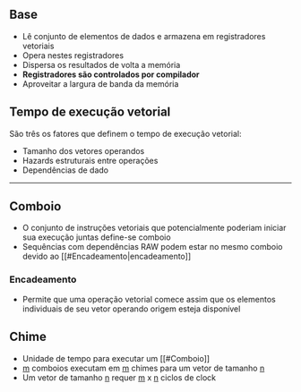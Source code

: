 ## Base
- Lê conjunto de elementos de dados e armazena em registradores vetoriais
- Opera nestes registradores
- Dispersa os resultados de volta a memória
- **Registradores são controlados por compilador**
- Aproveitar a largura de banda da memória

## Tempo de execução vetorial
São três os fatores que definem o tempo de execução vetorial:
- Tamanho dos vetores operandos
- Hazards estruturais entre operações
- Dependências de dado
---

## Comboio
- O conjunto de instruções vetoriais que potencialmente poderiam iniciar sua execução juntas define-se comboio
- Sequências com dependências RAW podem estar no mesmo comboio devido ao [[#Encadeamento|encadeamento]]

### Encadeamento 
- Permite que uma operação vetorial comece assim que os elementos  individuais de seu vetor operando origem esteja disponível

## Chime
- Unidade de tempo para executar um [[#Comboio]]
- <u>m</u> comboios executam em <u>m</u> chimes para um vetor de tamanho <u>n</u>
- Um vetor de tamanho <u>n</u> requer <u>m</u> x <u>n</u> ciclos de clock
